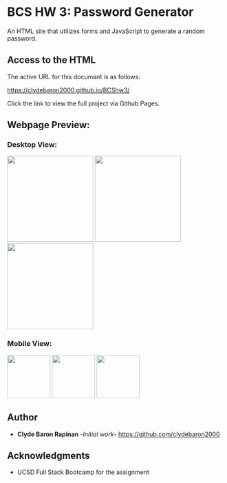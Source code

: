# BCS HW 3: Password Generator

An HTML site that utilizes forms and JavaScript to generate a random password.

## Access to the HTML

The active URL for this documant is as follows:

https://clydebaron2000.github.io/BCShw3/

Click the link to view the full project via Github Pages.

## Webpage Preview:
### Desktop View:

<img src="assets/images/About.PNG"  width="200px"/>
<img src="assets/images/Portfolio.PNG" width="200px"/>
<img src="assets/images/Contact.PNG" width="200px"/>

### Mobile View:
<img src="assets/images/Aboutmobile.PNG" height="100px"/>
<img src="assets/images/Portfoliomobile.PNG" height="100px"/>
<img src="assets/images/Contactmobile.PNG" height="100px"/>

## Author

* **Clyde Baron Rapinan** -*Initial work*- https://github.com/clydebaron2000

## Acknowledgments

* UCSD Full Stack Bootcamp for the assignment
